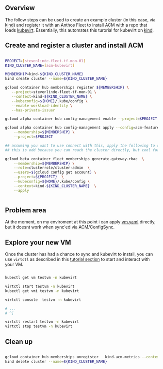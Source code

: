 

## Overview

The follow steps can be used to create an example cluster (in this case, via [kind](https://kind.sigs.k8s.io/)) and register it with an Anthos Fleet to install ACM with a repo that loads [kubevirt](https://kubevirt.io/). Essentially, this automates this turorial for kubevirt on [kind](https://kubevirt.io/quickstart_kind/).


## Create and register a cluster and install ACM

```bash

PROJECT=[stevenlinde-fleet-tf-mon-01]
KIND_CLUSTER_NAME=[acm-kubevirt]

MEMBERSHIP=kind-${KIND_CLUSTER_NAME}
kind create cluster --name=${KIND_CLUSTER_NAME}

gcloud container hub memberships register ${MEMBERSHIP} \
   --project=stevenlinde-fleet-tf-mon-01 \
   --context=kind-${KIND_CLUSTER_NAME} \
   --kubeconfig=${HOME}/.kube/config \
   --enable-workload-identity \
   --has-private-issuer

gcloud alpha container hub config-management enable --project=$PROJECT

gcloud alpha container hub config-management apply --config=acm-feature-config.yaml \
    --membership=${MEMBERSHIP} \
    --project=$PROJECT

## assuming you want to use connect with this, apply the following to setup RBAC
## this is odd because you can reach the cluster directly, but cool for remote admin

gcloud beta container fleet memberships generate-gateway-rbac  \
    --membership=${MEMBERSHIP} \
    --role=clusterrole/cluster-admin  \
    --users=$(gcloud config get account) \
    --project=${PROJECT}  \
    --kubeconfig=${HOME}/.kube/config \
    --context=kind-${KIND_CLUSTER_NAME}  \
    --apply
    

```

## Problem area

At the moment, on my enviroment at this point i can apply [vm.yaml](vm.yaml) directly, but it doesnt work when sync'ed via ACM/ConfigSync.


## Explore your new VM

Once the cluster has had a chance to sync and kubevirt to install, you can use `virtctl` as described in this [tutorial section](https://kubevirt.io/quickstart_kind/#virtctl) to start and interact with your VM.

```bash

kubectl get vm testvm -n kubevirt

virtctl start testvm -n kubevirt
kubectl get vmi testvm -n kubevirt

virtctl console  testvm -n kubevirt

# ...
# ^]

virtctl restart testvm -n kubevirt
virtctl stop testvm -n kubevirt


```

## Clean up

```bash

gcloud container hub memberships unregister   kind-acm-metrics --context=kind-${KIND_CLUSTER_NAME}
kind delete cluster --name=${KIND_CLUSTER_NAME}


```
